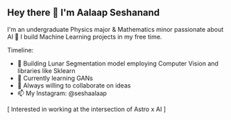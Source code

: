 ## Hey there 👋 I'm Aalaap Seshanand
I'm an undergraduate Physics major & Mathematics minor passionate about AI 🚀 I build Machine Learning projects in my free time. 

Timeline:

- 🔭 Building Lunar Segmentation model employing Computer Vision and libraries like Sklearn
- 🌱 Currently learning GANs
- 💬 Always willing to collaborate on ideas
- 📫 My Instagram: @seshaalaap

[ Interested in working at the intersection of Astro x AI ]
